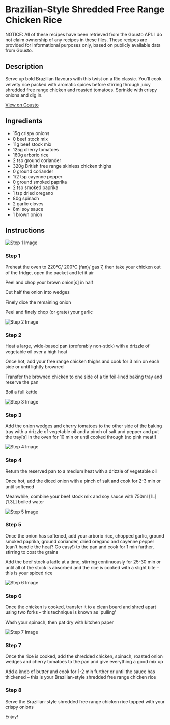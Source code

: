 # Brazilian-Style Shredded Free Range Chicken Rice

NOTICE: All of these recipes have been retrieved from the Gousto API. I do not claim ownership of any recipes in these files. These recipes are provided for informational purposes only, based on publicly available data from Gousto.

## Description

Serve up bold Brazilian flavours with this twist on a Rio classic. You'll cook velvety rice packed with aromatic spices before stirring through juicy shredded free range chicken and roasted tomatoes. Sprinkle with crispy onions and dig in. 

[View on Gousto](https://www.gousto.co.uk/recipes/cookbook/free-range-brazilian-style-shredded-chicken-rice)

## Ingredients

- 15g crispy onions
- 0 beef stock mix
- 11g beef stock mix
- 125g cherry tomatoes
- 160g arborio rice
- 2 tsp ground coriander
- 320g British free range skinless chicken thighs
- 0 ground coriander
- 1/2 tsp cayenne pepper
- 0 ground smoked paprika
- 2 tsp smoked paprika
- 1 tsp dried oregano
- 80g spinach
- 2 garlic cloves
- 8ml soy sauce
- 1 brown onion

## Instructions

![Step 1 Image](https://production-media.gousto.co.uk/cms/recipe-step-image/step-1-1702396326518-x200.jpg)

### Step 1

Preheat the oven to 220°C/ 200°C (fan)/ gas 7, then take your chicken out of the fridge, open the packet and let it air

Peel and chop your brown onion[s] in half

Cut half the onion into wedges

Finely dice the remaining onion

Peel and finely chop (or grate) your garlic

![Step 2 Image](https://production-media.gousto.co.uk/cms/recipe-step-image/step-2-12-1702381134424-x200.jpg)

### Step 2

Heat a large, wide-based pan (preferably non-stick) with a drizzle of vegetable oil over a high heat

Once hot, add your free range chicken thighs and cook for 3 min on each side or until lightly browned

Transfer the browned chicken to one side of a tin foil-lined baking tray and reserve the pan

Boil a full kettle

![Step 3 Image](https://production-media.gousto.co.uk/cms/recipe-step-image/step-3-1702396338823-x200.jpg)

### Step 3

Add the onion wedges and cherry tomatoes to the other side of the baking tray with a drizzle of vegetable oil and a pinch of salt and pepper and put the tray[s] in the oven for 10 min or until cooked through (no pink meat!)

![Step 4 Image](https://production-media.gousto.co.uk/cms/recipe-step-image/step-4-11-1702381109318-x200.jpg)

### Step 4

Return the reserved pan to a medium heat with a drizzle of vegetable oil

Once hot, add the diced onion with a pinch of salt and cook for 2-3 min or until softened

Meanwhile, combine your beef stock mix and soy sauce with 750ml <span class="text-purple">[1L]</span> <span class="text-danger">[1.3L]</span> boiled water

![Step 5 Image](https://production-media.gousto.co.uk/cms/recipe-step-image/step-5-1702396349182-x200.jpg)

### Step 5

Once the onion has softened, add your arborio rice, chopped garlic, ground smoked paprika, ground coriander, dried oregano and cayenne pepper (can't handle the heat? Go easy!) to the pan and cook for 1 min further, stirring to coat the grains

Add the beef stock a ladle at a time, stirring continuously for 25-30 min or until all of the stock is absorbed and the rice is cooked with a slight bite – this is your spiced rice

![Step 6 Image](https://production-media.gousto.co.uk/cms/recipe-step-image/step-6-1702396360206-x200.jpg)

### Step 6

Once the chicken is cooked, transfer it to a clean board and shred apart using two forks – this technique is known as 'pulling'

Wash your spinach, then pat dry with kitchen paper

![Step 7 Image](https://production-media.gousto.co.uk/cms/recipe-step-image/step-7-1702396368263-x200.jpg)

### Step 7

Once the rice is cooked, add the shredded chicken, spinach, roasted onion wedges and cherry tomatoes to the pan and give everything a good mix up

Add a knob of butter and cook for 1-2 min further or until the sauce has thickened – this is your Brazilian-style shredded free range chicken rice

### Step 8

Serve the Brazilian-style shredded free range chicken rice topped with your crispy onions

Enjoy!

